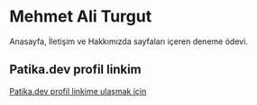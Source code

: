 # Mehmet Ali Turgut #

Anasayfa, İletişim ve Hakkımızda sayfaları içeren deneme ödevi.


## Patika.dev profil linkim ##

[Patika.dev profil linkime ulaşmak için](https://app.patika.dev/formatlos)